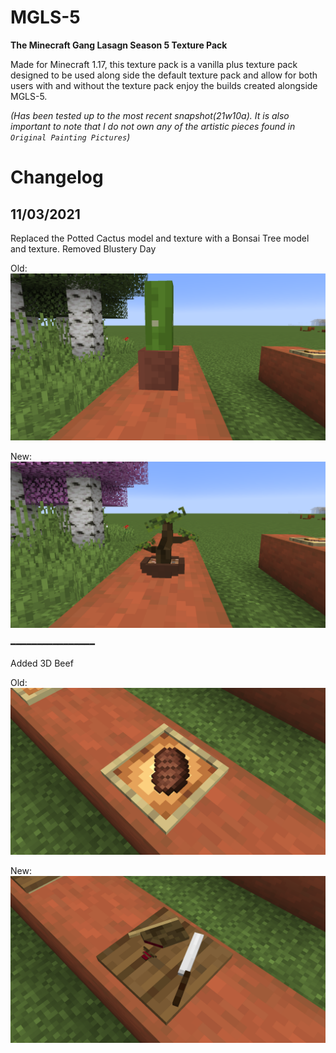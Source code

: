 # MGLS-5
 **The Minecraft Gang Lasagn Season 5 Texture Pack**

 Made for Minecraft 1.17, this texture pack is a vanilla plus texture pack designed to be used along side the default texture pack and allow for both users with and without the texture pack enjoy the builds created alongside MGLS-5.
 
 *(Has been tested up to the most recent snapshot(21w10a). It is also important to note that I do not own any of the artistic pieces found in `Original Painting Pictures`)*

# Changelog

## 11/03/2021

Replaced the Potted Cactus model and texture with a Bonsai Tree model and texture.
Removed Blustery Day

Old:
![Old](https://github.com/TheBanditOfRed/MGLS-5/blob/main/Texture%20Pack%20Versions/11.03.2021/3.%20Potted%20Cactus%20to%20Bonsai%20Tree%2C%20Removed%20Blustery%20Day/2021-03-11_14.53.06.png)

New:
![New](https://github.com/TheBanditOfRed/MGLS-5/blob/main/Texture%20Pack%20Versions/11.03.2021/3.%20Potted%20Cactus%20to%20Bonsai%20Tree%2C%20Removed%20Blustery%20Day/2021-03-11_14.52.53.png)

━━━━━━━━━━━━━━━━

Added 3D Beef

Old:
![Old](https://github.com/TheBanditOfRed/MGLS-5/blob/2a82764043960f12a34cdcb0d47630228640ccb8/Texture%20Pack%20Versions/11.03.2021/1.%203D%20Beef/2021-03-11_10.08.00.png)

New:
![New](https://github.com/TheBanditOfRed/MGLS-5/blob/main/Texture%20Pack%20Versions/11.03.2021/1.%203D%20Beef/2021-03-11_10.07.49.png)
